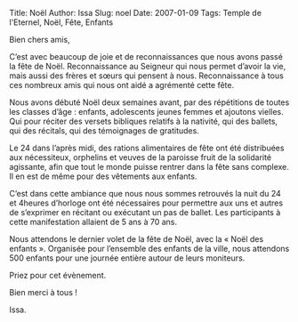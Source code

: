 Title: Noël
Author: Issa
Slug: noel
Date: 2007-01-09
Tags: Temple de l'Eternel, Noël, Fête, Enfants

Bien chers amis,

C’est avec beaucoup de joie et de reconnaissances que nous avons passé la fête de Noël. Reconnaissance au Seigneur qui nous permet d’avoir la vie, mais aussi des frères et sœurs qui pensent à nous. Reconnaissance à tous ces nombreux amis qui nous ont aidé a agrémenté cette fête.

Nous avons débuté Noël deux semaines avant, par des répétitions de toutes les classes d’âge : enfants, adolescents jeunes femmes et ajoutons vielles. Qui pour réciter des versets bibliques relatifs à la nativité, qui des ballets, qui des récitals, qui des témoignages de gratitudes.

Le 24 dans l’après midi, des rations alimentaires de fête ont été distribuées aux nécessiteux, orphelins et veuves de la paroisse fruit de la solidarité agissante, afin que tout le monde puisse rentrer dans la fête sans complexe. Il en est de même pour des vêtements aux enfants.

C’est dans cette ambiance que nous nous sommes retrouvés la nuit du 24 et 4heures d’horloge ont été nécessaires pour permettre aux uns et autres de s’exprimer en récitant ou exécutant un pas de ballet. Les participants à cette manifestation allaient de 5 ans à 70 ans.

Nous attendons le dernier volet de la fête de Noël, avec la « Noël des enfants ». Organisée pour l’ensemble des enfants de la ville, nous attendons 500 enfants pour une journée entière autour de leurs moniteurs.

Priez pour cet évènement.

Bien merci à tous !

Issa.
